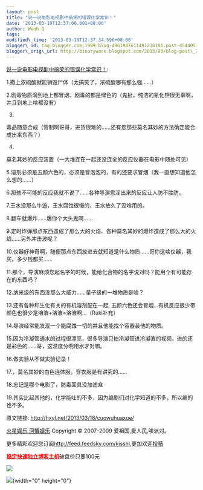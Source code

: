 ```yaml
--- 
layout: post 
title: "说一说电影电视剧中搞笑的错误化学常识！" 
date: '2013-03-19T12:37:00.001+08:00' 
author: Wenh Q
tags:
modified\_time: '2013-03-19T12:37:34.596+08:00' 
blogger\_id: tag:blogger.com,1999:blog-4961947611491238191.post-4544051812627412883
blogger\_orig\_url: http://binaryware.blogspot.com/2013/03/blog-post\_2826.html
---
```

[说一说电影电视剧中搞笑的错误化学常识！](http://hxyl.net/2013/03/18/cuowuhuaxue/):

1.撒上浓硫酸就能销毁尸体（太搞笑了，浓硫酸哪有那么强……）

2.剧毒物质滴到地上都冒烟、剧毒的都是绿色的（鬼扯，纯洁的氰化钾很无辜啊，并且到地上啥都没有）

3.
毒品随意合成（管制啊哥哥，进货很难的……还有您那些莫名其妙的方法确定能合成出来东西？）

4.
莫名其妙的反应装置（一大堆连在一起还没连全的反应仪器在电影中随处可见）

5.溶剂必须是五颜六色的，必须是冒泡泡的，有的还要求冒烟（我一直想知道他怎么想的……）

6.那些不可能的反应我就不说了……各种导演意淫出来的反应让人防不胜防。

7.王水没那么牛逼，王水腐蚀很慢的，王水放久了没啥用的。

8.翻车就爆炸……爆你个大头鬼啊……

9.定时炸弹那点东西造成了那么大的火焰、各种莫名其妙的爆炸造成了那么大的火焰……另外冲击波呢？

10.仪器好神奇啊，随便那点东西放进去就知道是什么物质……哥你这啥仪器，我买，多少钱都买……

11.那个，导演麻烦您起名字的时候，能给化合物的名字说对吗？能用个有可能存在的东西吗？

12.纳米级的东西没那么大威力……量子级的一堆物质是啥？

13.还有各种和生化有关的有机溶剂配在一起,
五颜六色还会冒烟…有机反应很少带颜色也很少是溶液+溶液=溶液啊…（Ruki补充）

14.导演经常能发现一个能腐蚀一切的并且他能找个容器装他的物质。

15.因为冷凝管通水的过程很漂亮，很多导演只拍冷凝管进冷凝液的视频，进的还是彩色的……哥，这温度分明用水才对嘛。

16.做实验从不做实验记录！

17.，莫名其妙的白色连体服，穿衣服是有讲究的……

18.忘记是哪个电影了，防毒面具没加滤盒

19.其实比起其他的，化学能吐的不多，因为编剧们对化学知道的不多，所以编的也不多。

原文链接: <http://hxyl.net/2013/03/18/cuowuhuaxue/>



[火星娱乐 河蟹娱乐](http://hxyl.net/) Copyright © 2007-2009
爱祖国,爱人民,唉派对。



更多精彩欢迎您订阅<http://feed.feedsky.com/kisshi>,更加欢迎[投稿](http://hxyl.net/delivery/)

[**<span
style="color: red;">稳定快速独立博客主机</span>**](http://www.gegehost.com/)破盘价只要100元

![](http://img.tongji.linezing.com/922164/tongji.gif)

![](http://www1.feedsky.com/t1/723412665/kisshi/feedsky/s.gif?r=http://hxyl.net/2013/03/18/cuowuhuaxue/){width="0"
height="0"}
